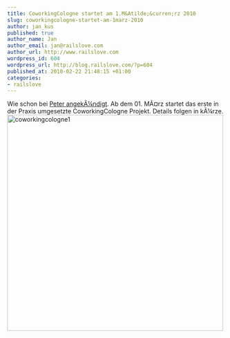 ```yaml
--- 
title: CoworkingCologne startet am 1.M&Atilde;&curren;rz 2010
slug: coworkingcologne-startet-am-1marz-2010
author: jan_kus
published: true
author_name: Jan
author_email: jan@railslove.com
author_url: http://www.railslove.com
wordpress_id: 604
wordpress_url: http://blog.railslove.com/?p=604
published_at: 2010-02-22 21:48:15 +01:00
categories: 
- railslove
---
```

Wie schon bei <a href="http://zusammenarbeiten.wordpress.com/2010/02/22/coworkingcologne-startet-am-1-marz-2010/">Peter angek&Atilde;&frac14;ndigt</a>. Ab dem 01. M&Atilde;&curren;rz startet das erste in der Praxis umgesetzte CoworkingCologne Projekt. Details folgen in k&Atilde;&frac14;rze.
<img src="http://blog.railslove.com/wp-content/uploads/2010/02/coworkingcologne1.gif" alt="coworkingcologne1" title="coworkingcologne1" width="500px" class="alignnone size-full wp-image-605" />
